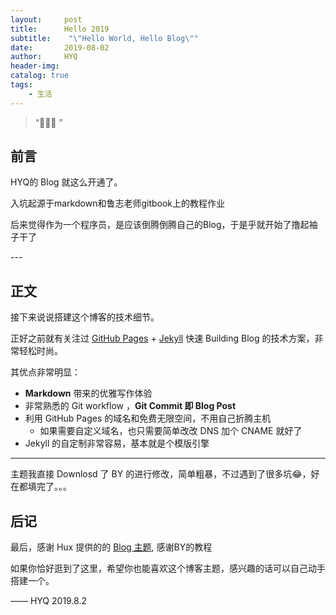 ```yaml
---
layout:     post
title:      Hello 2019
subtitle:    "\"Hello World, Hello Blog\""
date:       2019-08-02
author:     HYQ
header-img: 
catalog: true
tags:
    - 生活
---
```


> “🙉🙉🙉 ”


## 前言

HYQ的 Blog 就这么开通了。

入坑起源于markdown和鲁志老师gitbook上的教程作业

后来觉得作为一个程序员，是应该倒腾倒腾自己的Blog，于是乎就开始了撸起袖子干了

<p id = "build"></p>
---

## 正文

接下来说说搭建这个博客的技术细节。  

正好之前就有关注过 [GitHub Pages](https://pages.github.com/) + [Jekyll](http://jekyllrb.com/) 快速 Building Blog 的技术方案，非常轻松时尚。

其优点非常明显：

* **Markdown** 带来的优雅写作体验
* 非常熟悉的 Git workflow ，**Git Commit 即 Blog Post**
* 利用 GitHub Pages 的域名和免费无限空间，不用自己折腾主机
	* 如果需要自定义域名，也只需要简单改改 DNS 加个 CNAME 就好了 
* Jekyll 的自定制非常容易，基本就是个模版引擎



---


主题我直接 Downlosd 了  BY  的进行修改，简单粗暴，不过遇到了很多坑😂，好在都填完了。。。




## 后记

最后，感谢 Hux 提供的的 [Blog 主题](https://github.com/Huxpro/huxpro.github.io),   感谢BY的教程

如果你恰好逛到了这里，希望你也能喜欢这个博客主题，感兴趣的话可以自己动手搭建一个。

—— HYQ 2019.8.2


